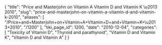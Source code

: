 {
  "title": "Price and Masterjohn on Vitamin A Vitamin D and Vitamin K \u2013 2010",
  "slug": "price-and-masterjohn-on-vitamin-a-vitamin-d-and-vitamin-k-2010",
  "aliases": [
    "/Price+and+Masterjohn+on+Vitamin+A+Vitamin+D+and+Vitamin+K+\u2013+2010",
    "/1200"
  ],
  "tiki_page_id": 1200,
  "date": "2010-12-04",
  "categories": [
    "Toxicity of Vitamin D",
    "Thyroid and parathyroid",
    "Vitamin D and Vitamin K",
    "Vitamin D and Vitamin A"
  ]
}


